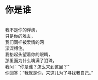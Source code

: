# 你是谁
<br>我不是你的俘虏，
<br>只是你的难友，
<br>我们同样被爱情的网
<br>深深缚住。
<br>我抬起头望着你的眼睛，
<br>那里面为什么噙满了泪珠，
<br>我问：“你是谁？怎么来到这里？”
<br>你回答：“我就是你，来这儿为了寻找我自己。”
